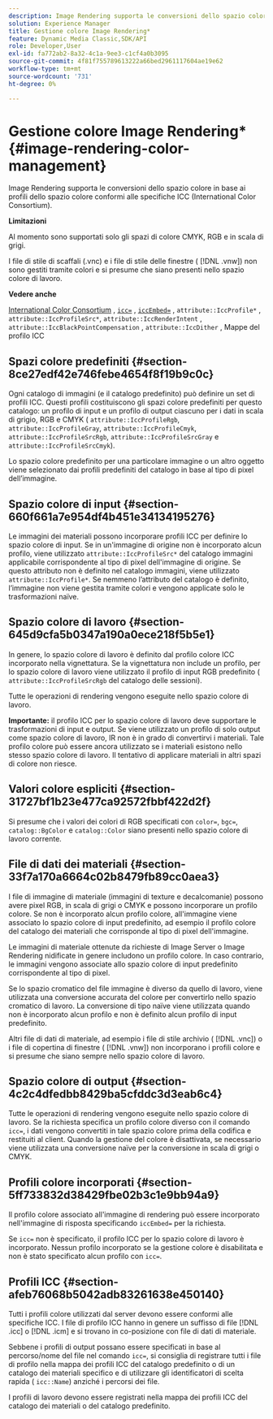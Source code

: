 ```yaml
---
description: Image Rendering supporta le conversioni dello spazio colore in base ai profili dello spazio colore conformi alle specifiche ICC (International Color Consortium).
solution: Experience Manager
title: Gestione colore Image Rendering*
feature: Dynamic Media Classic,SDK/API
role: Developer,User
exl-id: fa772ab2-8a32-4c1a-9ee3-c1cf4a0b3095
source-git-commit: 4f81f755789613222a66bed2961117604ae19e62
workflow-type: tm+mt
source-wordcount: '731'
ht-degree: 0%

---
```


# Gestione colore Image Rendering*{#image-rendering-color-management}

Image Rendering supporta le conversioni dello spazio colore in base ai profili dello spazio colore conformi alle specifiche ICC (International Color Consortium).

**Limitazioni**

Al momento sono supportati solo gli spazi di colore CMYK, RGB e in scala di grigi.

I file di stile di scaffali (.vnc) e i file di stile delle finestre ( [!DNL .vnw]) non sono gestiti tramite colori e si presume che siano presenti nello spazio colore di lavoro.

**Vedere anche**

[International Color Consortium](https://www.color.org/index.xalter) , [`icc=`](../../../../../ir-api/http-protocol/image-rendering-api-ref/c-ir-http-protocol-ref/c-ir-http-protocol-command-reference/r-ir-icc.md#reference-86a2fff3cef24982ad2063d977a16e06) , [`iccEmbed=`](../../../../../ir-api/http-protocol/image-rendering-api-ref/c-ir-http-protocol-ref/c-ir-http-protocol-command-reference/r-ir-iccembed.md#reference-47a433138c7c4b29b9b29871b2491a7f) , `attribute::IccProfile*` , `attribute::IccProfileSrc*`, `attribute::IccRenderIntent` , `attribute::IccBlackPointCompensation` , `attribute::IccDither` , Mappe del profilo ICC

## Spazi colore predefiniti {#section-8ce27edf42e746febe4654f8f19b9c0c}

Ogni catalogo di immagini (e il catalogo predefinito) può definire un set di profili ICC. Questi profili costituiscono gli spazi colore predefiniti per questo catalogo: un profilo di input e un profilo di output ciascuno per i dati in scala di grigio, RGB e CMYK ( `attribute::IccProfileRgb`, `attribute::IccProfileGray`, `attribute::IccProfileCmyk`, `attribute::IccProfileSrcRgb`, `attribute::IccProfileSrcGray` e `attribute::IccProfileSrcCmyk`).

Lo spazio colore predefinito per una particolare immagine o un altro oggetto viene selezionato dai profili predefiniti del catalogo in base al tipo di pixel dell’immagine.

## Spazio colore di input {#section-660f661a7e954df4b451e34134195276}

Le immagini dei materiali possono incorporare profili ICC per definire lo spazio colore di input. Se in un&#39;immagine di origine non è incorporato alcun profilo, viene utilizzato `attribute::IccProfileSrc*` del catalogo immagini applicabile corrispondente al tipo di pixel dell&#39;immagine di origine. Se questo attributo non è definito nel catalogo immagini, viene utilizzato `attribute::IccProfile*`. Se nemmeno l’attributo del catalogo è definito, l’immagine non viene gestita tramite colori e vengono applicate solo le trasformazioni naïve.

## Spazio colore di lavoro {#section-645d9cfa5b0347a190a0ece218f5b5e1}

In genere, lo spazio colore di lavoro è definito dal profilo colore ICC incorporato nella vignettatura. Se la vignettatura non include un profilo, per lo spazio colore di lavoro viene utilizzato il profilo di input RGB predefinito ( `attribute::IccProfileSrcRgb` del catalogo delle sessioni).

Tutte le operazioni di rendering vengono eseguite nello spazio colore di lavoro.

**Importante:** il profilo ICC per lo spazio colore di lavoro deve supportare le trasformazioni di input e output. Se viene utilizzato un profilo di solo output come spazio colore di lavoro, IR non è in grado di convertirvi i materiali. Tale profilo colore può essere ancora utilizzato se i materiali esistono nello stesso spazio colore di lavoro. Il tentativo di applicare materiali in altri spazi di colore non riesce.

## Valori colore espliciti {#section-31727bf1b23e477ca92572fbbf422d2f}

Si presume che i valori dei colori di RGB specificati con `color=`, `bgc=`, `catalog::BgColor` e `catalog::Color` siano presenti nello spazio colore di lavoro corrente.

## File di dati dei materiali {#section-33f7a170a6664c02b8479fb89cc0aea3}

I file di immagine di materiale (immagini di texture e decalcomanie) possono avere pixel RGB, in scala di grigi o CMYK e possono incorporare un profilo colore. Se non è incorporato alcun profilo colore, all&#39;immagine viene associato lo spazio colore di input predefinito, ad esempio il profilo colore del catalogo dei materiali che corrisponde al tipo di pixel dell&#39;immagine.

Le immagini di materiale ottenute da richieste di Image Server o Image Rendering nidificate in genere includono un profilo colore. In caso contrario, le immagini vengono associate allo spazio colore di input predefinito corrispondente al tipo di pixel.

Se lo spazio cromatico del file immagine è diverso da quello di lavoro, viene utilizzata una conversione accurata del colore per convertirlo nello spazio cromatico di lavoro. La conversione di tipo naïve viene utilizzata quando non è incorporato alcun profilo e non è definito alcun profilo di input predefinito.

Altri file di dati di materiale, ad esempio i file di stile archivio ( [!DNL .vnc]) o i file di copertina di finestre ( [!DNL .vnw]) non incorporano i profili colore e si presume che siano sempre nello spazio colore di lavoro.

## Spazio colore di output {#section-4c2c4dfedbb8429ba5cfddc3d3eab6c4}

Tutte le operazioni di rendering vengono eseguite nello spazio colore di lavoro. Se la richiesta specifica un profilo colore diverso con il comando `icc=`, i dati vengono convertiti in tale spazio colore prima della codifica e restituiti al client. Quando la gestione del colore è disattivata, se necessario viene utilizzata una conversione naïve per la conversione in scala di grigi o CMYK.

## Profili colore incorporati {#section-5ff733832d38429fbe02b3c1e9bb94a9}

Il profilo colore associato all&#39;immagine di rendering può essere incorporato nell&#39;immagine di risposta specificando `iccEmbed=` per la richiesta.

Se `icc=` non è specificato, il profilo ICC per lo spazio colore di lavoro è incorporato. Nessun profilo incorporato se la gestione colore è disabilitata e non è stato specificato alcun profilo con `icc=`.

## Profili ICC {#section-afeb76068b5042adb83261638e450140}

Tutti i profili colore utilizzati dal server devono essere conformi alle specifiche ICC. I file di profilo ICC hanno in genere un suffisso di file [!DNL .icc] o [!DNL .icm] e si trovano in co-posizione con file di dati di materiale.

Sebbene i profili di output possano essere specificati in base al percorso/nome del file nel comando `icc=`, si consiglia di registrare tutti i file di profilo nella mappa dei profili ICC del catalogo predefinito o di un catalogo dei materiali specifico e di utilizzare gli identificatori di scelta rapida ( `icc::Name`) anziché i percorsi dei file.

I profili di lavoro devono essere registrati nella mappa dei profili ICC del catalogo dei materiali o del catalogo predefinito.
